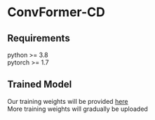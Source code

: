 # ConvFormer-CD


## Requirements
python >= 3.8  
pytorch >= 1.7

## Trained Model
Our training weights will be provided [here](Model_dict.txt)   
More training weights will gradually be uploaded
